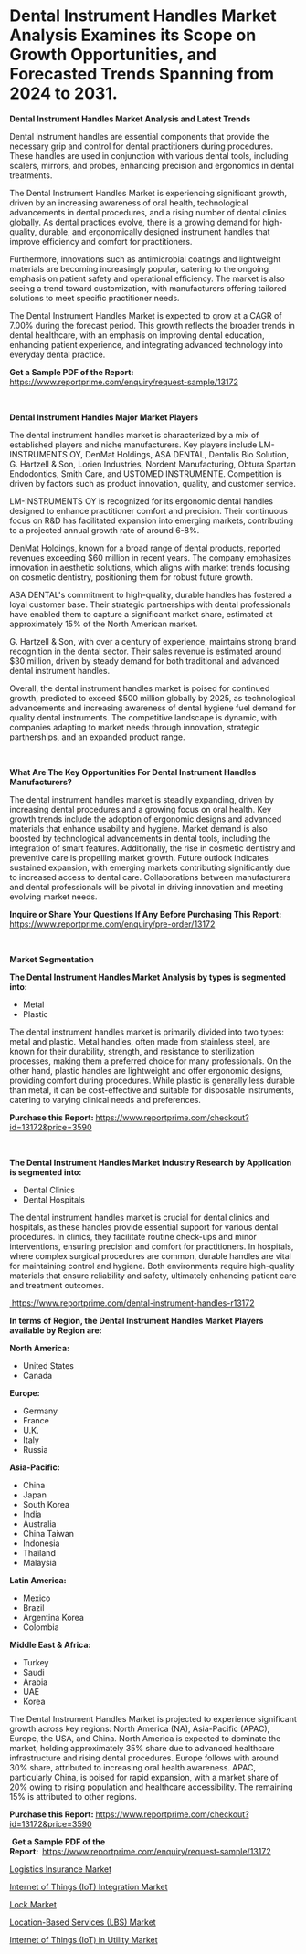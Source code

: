 <p><h1>Dental Instrument Handles Market Analysis Examines its Scope on Growth Opportunities, and Forecasted Trends Spanning from 2024 to 2031.</h1></p><p><strong>Dental Instrument Handles Market Analysis and Latest Trends</strong></p>
<p><p>Dental instrument handles are essential components that provide the necessary grip and control for dental practitioners during procedures. These handles are used in conjunction with various dental tools, including scalers, mirrors, and probes, enhancing precision and ergonomics in dental treatments.</p><p>The Dental Instrument Handles Market is experiencing significant growth, driven by an increasing awareness of oral health, technological advancements in dental procedures, and a rising number of dental clinics globally. As dental practices evolve, there is a growing demand for high-quality, durable, and ergonomically designed instrument handles that improve efficiency and comfort for practitioners.</p><p>Furthermore, innovations such as antimicrobial coatings and lightweight materials are becoming increasingly popular, catering to the ongoing emphasis on patient safety and operational efficiency. The market is also seeing a trend toward customization, with manufacturers offering tailored solutions to meet specific practitioner needs.</p><p>The Dental Instrument Handles Market is expected to grow at a CAGR of 7.00% during the forecast period. This growth reflects the broader trends in dental healthcare, with an emphasis on improving dental education, enhancing patient experience, and integrating advanced technology into everyday dental practice.</p></p>
<p><strong>Get a Sample PDF of the Report:&nbsp;</strong> <a href="https://www.reportprime.com/enquiry/request-sample/13172?utm_campaign=48&utm_medium=2&utm_source=Github&utm_content=ia&utm_term=28112024&utm_id=dental-instrument-handles">https://www.reportprime.com/enquiry/request-sample/13172</a></p>
<p>&nbsp;</p>
<p><strong>Dental Instrument Handles Major Market Players</strong></p>
<p><p>The dental instrument handles market is characterized by a mix of established players and niche manufacturers. Key players include LM-INSTRUMENTS OY, DenMat Holdings, ASA DENTAL, Dentalis Bio Solution, G. Hartzell & Son, Lorien Industries, Nordent Manufacturing, Obtura Spartan Endodontics, Smith Care, and USTOMED INSTRUMENTE. Competition is driven by factors such as product innovation, quality, and customer service.</p><p>LM-INSTRUMENTS OY is recognized for its ergonomic dental handles designed to enhance practitioner comfort and precision. Their continuous focus on R&D has facilitated expansion into emerging markets, contributing to a projected annual growth rate of around 6-8%. </p><p>DenMat Holdings, known for a broad range of dental products, reported revenues exceeding $60 million in recent years. The company emphasizes innovation in aesthetic solutions, which aligns with market trends focusing on cosmetic dentistry, positioning them for robust future growth.</p><p>ASA DENTAL's commitment to high-quality, durable handles has fostered a loyal customer base. Their strategic partnerships with dental professionals have enabled them to capture a significant market share, estimated at approximately 15% of the North American market.</p><p>G. Hartzell & Son, with over a century of experience, maintains strong brand recognition in the dental sector. Their sales revenue is estimated around $30 million, driven by steady demand for both traditional and advanced dental instrument handles.</p><p>Overall, the dental instrument handles market is poised for continued growth, predicted to exceed $500 million globally by 2025, as technological advancements and increasing awareness of dental hygiene fuel demand for quality dental instruments. The competitive landscape is dynamic, with companies adapting to market needs through innovation, strategic partnerships, and an expanded product range.</p></p>
<p>&nbsp;</p>
<p><strong>What Are The Key Opportunities For Dental Instrument Handles Manufacturers?</strong></p>
<p><p>The dental instrument handles market is steadily expanding, driven by increasing dental procedures and a growing focus on oral health. Key growth trends include the adoption of ergonomic designs and advanced materials that enhance usability and hygiene. Market demand is also boosted by technological advancements in dental tools, including the integration of smart features. Additionally, the rise in cosmetic dentistry and preventive care is propelling market growth. Future outlook indicates sustained expansion, with emerging markets contributing significantly due to increased access to dental care. Collaborations between manufacturers and dental professionals will be pivotal in driving innovation and meeting evolving market needs.</p></p>
<p><strong>Inquire or Share Your Questions If Any Before Purchasing This Report:</strong> <a href="https://www.reportprime.com/enquiry/pre-order/13172?utm_campaign=48&utm_medium=2&utm_source=Github&utm_content=ia&utm_term=28112024&utm_id=dental-instrument-handles">https://www.reportprime.com/enquiry/pre-order/13172</a></p>
<p>&nbsp;</p>
<p><strong>Market Segmentation</strong></p>
<p><strong>The Dental Instrument Handles Market Analysis by types is segmented into:</strong></p>
<p><ul><li>Metal</li><li>Plastic</li></ul></p>
<p><p>The dental instrument handles market is primarily divided into two types: metal and plastic. Metal handles, often made from stainless steel, are known for their durability, strength, and resistance to sterilization processes, making them a preferred choice for many professionals. On the other hand, plastic handles are lightweight and offer ergonomic designs, providing comfort during procedures. While plastic is generally less durable than metal, it can be cost-effective and suitable for disposable instruments, catering to varying clinical needs and preferences.</p></p>
<p><strong>Purchase this Report:&nbsp;</strong><a href="https://www.reportprime.com/checkout?id=13172&price=3590&utm_campaign=48&utm_medium=2&utm_source=Github&utm_content=ia&utm_term=28112024&utm_id=dental-instrument-handles">https://www.reportprime.com/checkout?id=13172&price=3590</a></p>
<p>&nbsp;</p>
<p><strong>The Dental Instrument Handles Market Industry Research by Application is segmented into:</strong></p>
<p><ul><li>Dental Clinics</li><li>Dental Hospitals</li></ul></p>
<p><p>The dental instrument handles market is crucial for dental clinics and hospitals, as these handles provide essential support for various dental procedures. In clinics, they facilitate routine check-ups and minor interventions, ensuring precision and comfort for practitioners. In hospitals, where complex surgical procedures are common, durable handles are vital for maintaining control and hygiene. Both environments require high-quality materials that ensure reliability and safety, ultimately enhancing patient care and treatment outcomes.</p></p>
<p><a href="https://www.reportprime.com/dental-instrument-handles-r13172?utm_campaign=48&utm_medium=2&utm_source=Github&utm_content=ia&utm_term=28112024&utm_id=dental-instrument-handles">&nbsp;https://www.reportprime.com/dental-instrument-handles-r13172</a></p>
<p><strong>In terms of Region, the Dental Instrument Handles Market Players available by Region are:</strong></p>
<p>
    <p> <strong> North America: </strong>
        <ul>
            <li>United States</li>
            <li>Canada</li>
        </ul>
        </p> 
    <p> <strong> Europe: </strong>
        <ul>
            <li>Germany</li>
            <li>France</li>
            <li>U.K.</li>
            <li>Italy</li>
            <li>Russia</li>
        </ul>
        </p> 
    <p> <strong> Asia-Pacific: </strong>
        <ul>
            <li>China</li>
            <li>Japan</li>
            <li>South Korea</li>
            <li>India</li>
            <li>Australia</li>
            <li>China Taiwan</li>
            <li>Indonesia</li>
            <li>Thailand</li>
            <li>Malaysia</li>
        </ul>
        </p> 
    <p> <strong> Latin America: </strong>
        <ul>
            <li>Mexico</li>
            <li>Brazil</li>
            <li>Argentina Korea</li>
            <li>Colombia</li>
        </ul>
        </p> 
    <p> <strong> Middle East & Africa: </strong>
        <ul>
            <li>Turkey</li>
            <li>Saudi</li>
            <li>Arabia</li>
            <li>UAE</li>
            <li>Korea</li>
        </ul>
    </p>
    </p>
<p><p>The Dental Instrument Handles Market is projected to experience significant growth across key regions: North America (NA), Asia-Pacific (APAC), Europe, the USA, and China. North America is expected to dominate the market, holding approximately 35% share due to advanced healthcare infrastructure and rising dental procedures. Europe follows with around 30% share, attributed to increasing oral health awareness. APAC, particularly China, is poised for rapid expansion, with a market share of 20% owing to rising population and healthcare accessibility. The remaining 15% is attributed to other regions.</p></p>
<p><strong>Purchase this Report: </strong><a href="https://www.reportprime.com/checkout?id=13172&price=3590&utm_campaign=48&utm_medium=2&utm_source=Github&utm_content=ia&utm_term=28112024&utm_id=dental-instrument-handles">https://www.reportprime.com/checkout?id=13172&price=3590</a></p>
<p>&nbsp;<strong>Get a Sample PDF of the Report:&nbsp;&nbsp;</strong><a href="https://www.reportprime.com/enquiry/request-sample/13172?utm_campaign=48&utm_medium=2&utm_source=Github&utm_content=ia&utm_term=28112024&utm_id=dental-instrument-handles">https://www.reportprime.com/enquiry/request-sample/13172</a></p>
<p><strong></strong></p>
<p><p><a href="https://www.linkedin.com/pulse/in-depth-analysis-logistics-insurance-market-selling-price-global-qcyre?utm_campaign=48&utm_medium=2&utm_source=Github&utm_content=ia&utm_term=28112024&utm_id=dental-instrument-handles">Logistics Insurance Market</a></p><p><a href="https://issuu.com/reportprime-2/docs/internet-of-things-iot-integration-_089aabc796caec?utm_campaign=48&utm_medium=2&utm_source=Github&utm_content=ia&utm_term=28112024&utm_id=dental-instrument-handles">Internet of Things (IoT) Integration Market</a></p><p><a href="https://www.linkedin.com/pulse/strategic-forecast-lock-market-growth-trends-size-2024-2031-s604f?utm_campaign=48&utm_medium=2&utm_source=Github&utm_content=ia&utm_term=28112024&utm_id=dental-instrument-handles">Lock Market</a></p><p><a href="https://www.linkedin.com/pulse/location-based-services-lbs-market-shifts-strategic-analysis-2024-2031-qszge?utm_campaign=48&utm_medium=2&utm_source=Github&utm_content=ia&utm_term=28112024&utm_id=dental-instrument-handles">Location-Based Services (LBS) Market</a></p><p><a href="https://issuu.com/reportprime-2/docs/internet-of-things-iot-in-utility-m_458b943d8c1ed9?utm_campaign=48&utm_medium=2&utm_source=Github&utm_content=ia&utm_term=28112024&utm_id=dental-instrument-handles">Internet of Things (IoT) in Utility Market</a></p></p>